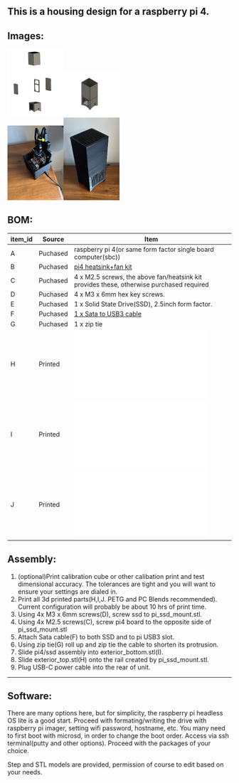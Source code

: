 ## This is a housing design for a raspberry pi 4.

   
## Images:

<div>
   <img src="src/media/assembly.PNG" width="25%" height="25%"><img src="src/media/render.PNG" width="25%" height="25%">
</div>
<div>
   <img src="src/media/IMG-1401.jpg" width="25%" height="25%"><img src="src/media/IMG-1438.jpg" width="25%" height="25%">
</div>   

## BOM:
| item_id | Source | Item |
|-------|------|----|
|A|Puchased| raspberry pi 4(or same form factor single board computer(sbc)) |
|B|Puchased| [pi4 heatsink+fan kit](https://www.amazon.com/gp/product/B07ZV1LLWK/ref=ppx_yo_dt_b_asin_title_o00_s00?ie=UTF8&th=1)|
|C|Puchased| 4 x M2.5 screws, the above fan/heatsink kit provides these, otherwise purchased required|
|D|Puchased| 4 x M3 x 6mm hex key screws.|
|E|Puchased| 1 x Solid State Drive(SSD), 2.5inch form factor.|
|F|Puchased| [1 x Sata to USB3 cable](https://www.amazon.com/gp/product/B01ESJS36Q/ref=ppx_yo_dt_b_search_asin_title?ie=UTF8&psc=1)|
|G|Puchased| 1 x zip tie|
|H|Printed| ![exterior_top.stl](src/cad_files/stl/exterior_top.stl)|
|I|Printed| ![exterior_bottom.stl](src/cad_files/stl/exterior_bottom.stl)||
|J|Printed| ![pi_ssd_mount.stl](src/cad_files/stl/pi_ssd_mount.stl)||


## Assembly:
1. (optional)Print calibration cube or other calibation print and test dimensional accuracy. The tolerances are tight and you will want to ensure your settings are dialed in.
2. Print all 3d printed parts(H,I,J. PETG and PC Blends recommended). Current configuration will probably be about 10 hrs of print time.
3. Using 4x M3  x 6mm screws(D), screw ssd to pi_ssd_mount.stl.
4. Using 4x M2.5 screws(C), screw pi4 board to the opposite side of pi_ssd_mount.stl
5. Attach Sata cable(F) to both SSD and to pi USB3 slot.
6. Using zip tie(G) roll up and zip tie the cable to shorten its protrusion.
7. Slide pi4/ssd assembly into exterior_bottom.stl(I).
8. Slide exterior_top.stl(H) onto the rail created by pi_ssd_mount.stl.
9. Plug USB-C power cable into the rear of unit.

---
## Software:
There are many options here, but for simplicity, the raspberry pi headless OS lite is a good start. 
Proceed with formating/writing the drive with raspberry pi imager, setting wifi password, hostname, etc. You many need to first boot with microsd, in order to change the boot order.
Access via ssh terminal(putty and other options). 
Proceed with the packages of your choice. 

Step and STL models are provided, permission of course to edit based on your needs. 
